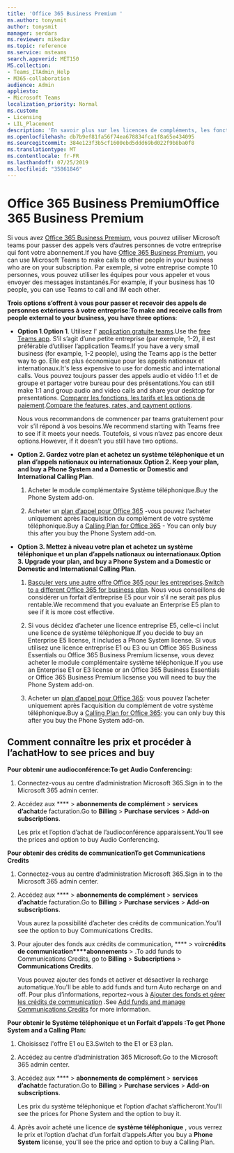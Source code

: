 ```yaml
---
title: 'Office 365 Business Premium '
ms.author: tonysmit
author: tonysmit
manager: serdars
ms.reviewer: mikedav
ms.topic: reference
ms.service: msteams
search.appverid: MET150
MS.collection:
- Teams_ITAdmin_Help
- M365-collaboration
audience: Admin
appliesto:
- Microsoft Teams
localization_priority: Normal
ms.custom:
- Licensing
- LIL_Placement
description: 'En savoir plus sur les licences de compléments, les fonctionnalités et l’achat d’offres Office 365 Business Premium. '
ms.openlocfilehash: db7b9ef81fa56f74ea678834fca1f8a65e434095
ms.sourcegitcommit: 384e123f3b5cf1600ebd5ddd69bd022f9b8ba0f8
ms.translationtype: MT
ms.contentlocale: fr-FR
ms.lasthandoff: 07/25/2019
ms.locfileid: "35861846"
---
```

# <a name="office-365-business-premium"></a><span data-ttu-id="4052a-103">Office 365 Business Premium</span><span class="sxs-lookup"><span data-stu-id="4052a-103">Office 365 Business Premium</span></span>

<span data-ttu-id="4052a-104">Si vous avez [Office 365 Business Premium](https://products.office.com/en/business/office-365-business-premium), vous pouvez utiliser Microsoft teams pour passer des appels vers d’autres personnes de votre entreprise qui font votre abonnement.</span><span class="sxs-lookup"><span data-stu-id="4052a-104">If you have [Office 365 Business Premium](https://products.office.com/en/business/office-365-business-premium), you can use Microsoft Teams to make calls to other people in your business who are on your subscription.</span></span> <span data-ttu-id="4052a-105">Par exemple, si votre entreprise compte 10 personnes, vous pouvez utiliser les équipes pour vous appeler et vous envoyer des messages instantanés.</span><span class="sxs-lookup"><span data-stu-id="4052a-105">For example, if your business has 10 people, you can use Teams to call and IM each other.</span></span>

<span data-ttu-id="4052a-106">**Trois options s’offrent à vous pour passer et recevoir des appels de personnes extérieures à votre entreprise**:</span><span class="sxs-lookup"><span data-stu-id="4052a-106">**To make and receive calls from people external to your business, you have three options**:</span></span>

- <span data-ttu-id="4052a-107">**Option 1**.</span><span class="sxs-lookup"><span data-stu-id="4052a-107">**Option 1**.</span></span> <span data-ttu-id="4052a-108">Utilisez l' [application gratuite teams](https://products.office.com/microsoft-teams/free).</span><span class="sxs-lookup"><span data-stu-id="4052a-108">Use the [free Teams app](https://products.office.com/microsoft-teams/free).</span></span> <span data-ttu-id="4052a-109">S’il s’agit d’une petite entreprise (par exemple, 1-2), il est préférable d’utiliser l’application Teams.</span><span class="sxs-lookup"><span data-stu-id="4052a-109">If you have a very small business (for example, 1-2 people), using the Teams app is the better way to go.</span></span> <span data-ttu-id="4052a-110">Elle est plus économique pour les appels nationaux et internationaux.</span><span class="sxs-lookup"><span data-stu-id="4052a-110">It's less expensive to use for domestic and international calls.</span></span> <span data-ttu-id="4052a-111">Vous pouvez toujours passer des appels audio et vidéo 1:1 et de groupe et partager votre bureau pour des présentations.</span><span class="sxs-lookup"><span data-stu-id="4052a-111">You can still make 1:1 and group audio and video calls and share your desktop for presentations.</span></span> <span data-ttu-id="4052a-112">[Comparer les fonctions, les tarifs et les options de paiement](https://products.office.com/microsoft-teams/free).</span><span class="sxs-lookup"><span data-stu-id="4052a-112">[Compare the features, rates, and payment options](https://products.office.com/microsoft-teams/free).</span></span>

     <span data-ttu-id="4052a-113">Nous vous recommandons de commencer par teams gratuitement pour voir s’il répond à vos besoins.</span><span class="sxs-lookup"><span data-stu-id="4052a-113">We recommend starting with Teams free to see if it meets your needs.</span></span> <span data-ttu-id="4052a-114">Toutefois, si vous n’avez pas encore deux options.</span><span class="sxs-lookup"><span data-stu-id="4052a-114">However, if it doesn't you still have two options.</span></span>

- <span data-ttu-id="4052a-115">**Option 2. Gardez votre plan et achetez un système téléphonique et un plan d’appels nationaux ou internationaux**.</span><span class="sxs-lookup"><span data-stu-id="4052a-115">**Option 2. Keep your plan, and buy a Phone System and a Domestic or Domestic and International Calling Plan**.</span></span>
    1. <span data-ttu-id="4052a-116">Acheter le module complémentaire Système téléphonique.</span><span class="sxs-lookup"><span data-stu-id="4052a-116">Buy the Phone System add-on.</span></span>
    
    2. <span data-ttu-id="4052a-117">Acheter un [plan d’appel pour Office 365](../calling-plans-for-office-365.md) -vous pouvez l’acheter uniquement après l’acquisition du complément de votre système téléphonique.</span><span class="sxs-lookup"><span data-stu-id="4052a-117">Buy a [Calling Plan for Office 365](../calling-plans-for-office-365.md) - You can only buy this after you buy the Phone System add-on.</span></span>
    
- <span data-ttu-id="4052a-118">**Option 3. Mettez à niveau votre plan et achetez un système téléphonique et un plan d’appels nationaux ou internationaux**.</span><span class="sxs-lookup"><span data-stu-id="4052a-118">**Option 3. Upgrade your plan, and buy a Phone System and a Domestic or Domestic and International Calling Plan**.</span></span>

    1. <span data-ttu-id="4052a-119">[Basculer vers une autre offre Office 365 pour les entreprises](https://support.office.com/article/73318661-8f33-478b-bcc7-fb8d69dbb22a).</span><span class="sxs-lookup"><span data-stu-id="4052a-119">[Switch to a different Office 365 for business plan](https://support.office.com/article/73318661-8f33-478b-bcc7-fb8d69dbb22a).</span></span> <span data-ttu-id="4052a-120">Nous vous conseillons de considérer un forfait d’entreprise E5 pour voir s’il ne serait pas plus rentable.</span><span class="sxs-lookup"><span data-stu-id="4052a-120">We recommend that you evaluate an Enterprise E5 plan to see if it is more cost effective.</span></span>

    2. <span data-ttu-id="4052a-121">Si vous décidez d’acheter une licence entreprise E5, celle-ci inclut une licence de système téléphonique.</span><span class="sxs-lookup"><span data-stu-id="4052a-121">If you decide to buy an Enterprise E5 license, it includes a Phone System license.</span></span> <span data-ttu-id="4052a-122">Si vous utilisez une licence entreprise E1 ou E3 ou un Office 365 Business Essentials ou Office 365 Business Premium licsense, vous devez acheter le module complémentaire système téléphonique.</span><span class="sxs-lookup"><span data-stu-id="4052a-122">If you use an Enterprise E1 or E3 license or an Office 365 Business Essentials or Office 365 Business Premium licsense you will need to buy the Phone System add-on.</span></span>
    
    3. <span data-ttu-id="4052a-123">Acheter un [plan d’appel pour Office 365](../calling-plans-for-office-365.md): vous pouvez l’acheter uniquement après l’acquisition du complément de votre système téléphonique.</span><span class="sxs-lookup"><span data-stu-id="4052a-123">Buy a [Calling Plan for Office 365](../calling-plans-for-office-365.md): you can only buy this after you buy the Phone System add-on.</span></span>

## <a name="how-to-see-prices-and-buy"></a><span data-ttu-id="4052a-124">Comment connaître les prix et procéder à l’achat</span><span class="sxs-lookup"><span data-stu-id="4052a-124">How to see prices and buy</span></span>
<span data-ttu-id="4052a-125"><a name="bkmk_buypremium"> </a></span><span class="sxs-lookup"><span data-stu-id="4052a-125"></span></span>

 <span data-ttu-id="4052a-126">**Pour obtenir une audioconférence:**</span><span class="sxs-lookup"><span data-stu-id="4052a-126">**To get Audio Conferencing:**</span></span>

1. <span data-ttu-id="4052a-127">Connectez-vous au centre d’administration Microsoft 365.</span><span class="sxs-lookup"><span data-stu-id="4052a-127">Sign in to the Microsoft 365 admin center.</span></span>

2. <span data-ttu-id="4052a-128">Accédez aux \*\*\*\* > **abonnements de complément** > **services d’achat**de facturation.</span><span class="sxs-lookup"><span data-stu-id="4052a-128">Go to **Billing** > **Purchase services** > **Add-on subscriptions**.</span></span>

   <span data-ttu-id="4052a-129">Les prix et l’option d’achat de l’audioconférence apparaissent.</span><span class="sxs-lookup"><span data-stu-id="4052a-129">You'll see the prices and option to buy Audio Conferencing.</span></span>

<span data-ttu-id="4052a-130">**Pour obtenir des crédits de communication**</span><span class="sxs-lookup"><span data-stu-id="4052a-130">**To get Communications Credits**</span></span>

1. <span data-ttu-id="4052a-131">Connectez-vous au centre d’administration Microsoft 365.</span><span class="sxs-lookup"><span data-stu-id="4052a-131">Sign in to the Microsoft 365 admin center.</span></span>

2. <span data-ttu-id="4052a-132">Accédez aux \*\*\*\* > **abonnements de complément** > **services d’achat**de facturation.</span><span class="sxs-lookup"><span data-stu-id="4052a-132">Go to **Billing** > **Purchase services** > **Add-on subscriptions**.</span></span>

   <span data-ttu-id="4052a-133">Vous aurez la possibilité d’acheter des crédits de communication.</span><span class="sxs-lookup"><span data-stu-id="4052a-133">You’ll see the option to buy Communications Credits.</span></span>

3. <span data-ttu-id="4052a-134">Pour ajouter des fonds aux crédits de communication, \*\*\*\* > voir**crédits de communication\*\*\*\*abonnements** > .</span><span class="sxs-lookup"><span data-stu-id="4052a-134">To add funds to Communications Credits, go to **Billing** > **Subscriptions** > **Communications Credits**.</span></span>

    <span data-ttu-id="4052a-135">Vous pouvez ajouter des fonds et activer et désactiver la recharge automatique.</span><span class="sxs-lookup"><span data-stu-id="4052a-135">You'll be able to add funds and turn Auto recharge on and off.</span></span> <span data-ttu-id="4052a-136">Pour plus d’informations, reportez-vous à [Ajouter des fonds et gérer les crédits de communication](../add-funds-and-manage-communications-credits.md) .</span><span class="sxs-lookup"><span data-stu-id="4052a-136">See [Add funds and manage Communications Credits](../add-funds-and-manage-communications-credits.md) for more information.</span></span> 


<span data-ttu-id="4052a-137">**Pour obtenir le Système téléphonique et un Forfait d’appels :**</span><span class="sxs-lookup"><span data-stu-id="4052a-137">**To get Phone System and a Calling Plan:**</span></span>

1. <span data-ttu-id="4052a-138">Choisissez l'offre E1 ou E3.</span><span class="sxs-lookup"><span data-stu-id="4052a-138">Switch to the E1 or E3 plan.</span></span>

2. <span data-ttu-id="4052a-139">Accédez au centre d’administration 365 Microsoft.</span><span class="sxs-lookup"><span data-stu-id="4052a-139">Go to the Microsoft 365 admin center.</span></span>

3. <span data-ttu-id="4052a-140">Accédez aux \*\*\*\* > **abonnements de complément** > **services d’achat**de facturation.</span><span class="sxs-lookup"><span data-stu-id="4052a-140">Go to **Billing** > **Purchase services** > **Add-on subscriptions**.</span></span>

    <span data-ttu-id="4052a-141">Les prix du système téléphonique et l’option d’achat s’afficheront.</span><span class="sxs-lookup"><span data-stu-id="4052a-141">You'll see the prices for Phone System and the option to buy it.</span></span>

4. <span data-ttu-id="4052a-142">Après avoir acheté une licence de **système téléphonique** , vous verrez le prix et l’option d’achat d’un forfait d’appels.</span><span class="sxs-lookup"><span data-stu-id="4052a-142">After you buy a **Phone System** license, you'll see the price and option to buy a Calling Plan.</span></span>
